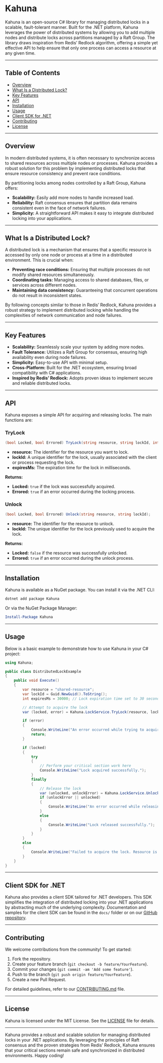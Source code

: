 # Kahuna

Kahuna is an open-source C# library for managing distributed locks in a scalable, fault-tolerant manner. Built for the .NET platform, Kahuna leverages the power of distributed systems by allowing you to add multiple nodes and distribute locks across partitions managed by a Raft Group. The library draws inspiration from Redis’ Redlock algorithm, offering a simple yet effective API to help ensure that only one process can access a resource at any given time.

---

## Table of Contents

- [Overview](#overview)
- [What Is a Distributed Lock?](#what-is-a-distributed-lock)
- [Key Features](#key-features)
- [API](#api)
- [Installation](#installation)
- [Usage](#usage)
- [Client SDK for .NET](#client-sdk-for-net)
- [Contributing](#contributing)
- [License](#license)

---

## Overview

In modern distributed systems, it is often necessary to synchronize access to shared resources across multiple nodes or processes. Kahuna provides a robust solution for this problem by implementing distributed locks that ensure resource consistency and prevent race conditions.

By partitioning locks among nodes controlled by a Raft Group, Kahuna offers:
- **Scalability:** Easily add more nodes to handle increased load.
- **Reliability:** Raft consensus ensures that partition data remains consistent even in the face of network failures.
- **Simplicity:** A straightforward API makes it easy to integrate distributed locking into your applications.

---

## What Is a Distributed Lock?

A distributed lock is a mechanism that ensures that a specific resource is accessed by only one node or process at a time in a distributed environment. This is crucial when:
- **Preventing race conditions:** Ensuring that multiple processes do not modify shared resources simultaneously.
- **Coordinating tasks:** Managing access to shared databases, files, or services across different nodes.
- **Maintaining data consistency:** Guaranteeing that concurrent operations do not result in inconsistent states.

By following concepts similar to those in Redis’ Redlock, Kahuna provides a robust strategy to implement distributed locking while handling the complexities of network communication and node failures.

---

## Key Features

- **Scalability:** Seamlessly scale your system by adding more nodes.
- **Fault Tolerance:** Utilizes a Raft Group for consensus, ensuring high availability even during node failures.
- **Simplicity:** Easy-to-use API with minimal setup.
- **Cross-Platform:** Built for the .NET ecosystem, ensuring broad compatibility with C# applications.
- **Inspired by Redis’ Redlock:** Adopts proven ideas to implement secure and reliable distributed locks.

---

## API

Kahuna exposes a simple API for acquiring and releasing locks. The main functions are:

### TryLock

```csharp
(bool Locked, bool Errored) TryLock(string resource, string lockId, int expiresMs);
```

- **resource:** The identifier for the resource you want to lock.
- **lockId:** A unique identifier for the lock, usually associated with the client or process requesting the lock.
- **expiresMs:** The expiration time for the lock in milliseconds.

**Returns:**  
- **Locked:** `true` if the lock was successfully acquired.
- **Errored:** `true` if an error occurred during the locking process.

### Unlock

```csharp
(bool Locked, bool Errored) Unlock(string resource, string lockId);
```

- **resource:** The identifier for the resource to unlock.
- **lockId:** The unique identifier for the lock previously used to acquire the lock.

**Returns:**  
- **Locked:** `false` if the resource was successfully unlocked.
- **Errored:** `true` if an error occurred during the unlock process.

---

## Installation

Kahuna is available as a NuGet package. You can install it via the .NET CLI:

```bash
dotnet add package Kahuna
```

Or via the NuGet Package Manager:

```powershell
Install-Package Kahuna
```

---

## Usage

Below is a basic example to demonstrate how to use Kahuna in your C# project:

```csharp
using Kahuna;

public class DistributedLockExample
{
    public void Execute()
    {
        var resource = "shared-resource";
        var lockId = Guid.NewGuid().ToString();
        int expiresMs = 30000; // Lock expiration time set to 30 seconds

        // Attempt to acquire the lock
        var (locked, error) = Kahuna.LockService.TryLock(resource, lockId, expiresMs);

        if (error)
        {
            Console.WriteLine("An error occurred while trying to acquire the lock.");
            return;
        }

        if (locked)
        {
            try
            {
                // Perform your critical section work here
                Console.WriteLine("Lock acquired successfully.");
            }
            finally
            {
                // Release the lock
                var (unlocked, unlockError) = Kahuna.LockService.Unlock(resource, lockId);
                if (unlockError || unlocked)
                {
                    Console.WriteLine("An error occurred while releasing the lock.");
                }
                else
                {
                    Console.WriteLine("Lock released successfully.");
                }
            }
        }
        else
        {
            Console.WriteLine("Failed to acquire the lock. Resource is locked by another process.");
        }
    }
}
```

---

## Client SDK for .NET

Kahuna also provides a client SDK tailored for .NET developers. This SDK simplifies the integration of distributed locking into your .NET applications by abstracting much of the underlying complexity. Documentation and samples for the client SDK can be found in the `docs/` folder or on our [GitHub repository](https://github.com/your-repo/kahuna).

---

## Contributing

We welcome contributions from the community! To get started:
1. Fork the repository.
2. Create your feature branch (`git checkout -b feature/YourFeature`).
3. Commit your changes (`git commit -am 'Add some feature'`).
4. Push to the branch (`git push origin feature/YourFeature`).
5. Create a new Pull Request.

For detailed guidelines, refer to our [CONTRIBUTING.md](CONTRIBUTING.md) file.

---

## License

Kahuna is licensed under the MIT License. See the [LICENSE](LICENSE) file for details.

---

Kahuna provides a robust and scalable solution for managing distributed locks in your .NET applications. By leveraging the principles of Raft consensus and the proven strategies from Redis’ Redlock, Kahuna ensures that your critical sections remain safe and synchronized in distributed environments. Happy coding!